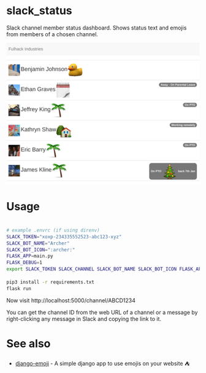 # slack_status
Slack channel member status dashboard. Shows status text and emojis from members of a chosen channel.

![Screenshot](/slack_status/static/screenshot.png?raw=true "Screenshot")

# Usage

```sh

# example .envrc (if using direnv)
SLACK_TOKEN="xoxp-234335552523-abc123-xyz"
SLACK_BOT_NAME="Archer"
SLACK_BOT_ICON=":archer:"
FLASK_APP=main.py
FLASK_DEBUG=1
export SLACK_TOKEN SLACK_CHANNEL SLACK_BOT_NAME SLACK_BOT_ICON FLASK_APP FLASK_DEBUG

pip3 install -r requirements.txt
flask run
```

Now visit http://localhost:5000/channel/ABCD1234

You can get the channel ID from the web URL of a channel or a message by right-clicking any message in Slack and copying the link to it.

# See also

- [django-emoji](https://github.com/gaqzi/django-emoji) - A simple django app to use emojis on your website ⛺
